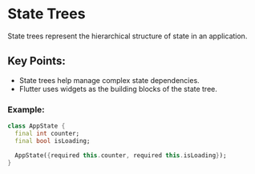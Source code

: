 # State Trees

State trees represent the hierarchical structure of state in an application.

## Key Points:
- State trees help manage complex state dependencies.
- Flutter uses widgets as the building blocks of the state tree.

### Example:
```dart
class AppState {
  final int counter;
  final bool isLoading;

  AppState({required this.counter, required this.isLoading});
}
```